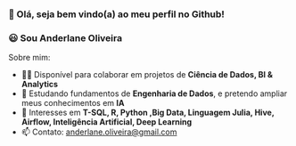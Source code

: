 ### 👋 Olá, seja bem vindo(a) ao meu perfil no Github!


### 😃 **Sou Anderlane Oliveira**

Sobre mim:

- 👨‍💻 Disponível para colaborar em projetos de **Ciência de Dados, BI & Analytics**
- 🌱 Estudando fundamentos de **Engenharia de Dados**, e pretendo ampliar meus conhecimentos em **IA**
- 💬 Interesses em **T-SQL, R, Python ,Big Data, Linguagem Julia, Hive, Airflow, Inteligência Artificial, Deep Learning**
- 📫 Contato: anderlane.oliveira@gmail.com

<!--

-->
